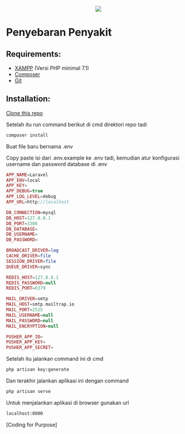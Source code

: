 <p align="center"><img src="https://laravel.com/assets/img/components/logo-laravel.svg"></p>

# Penyebaran Penyakit

## Requirements:
* [XAMPP](https://www.apachefriends.org/download.html) (Versi PHP minimal 7.1) 
* [Composer](https://getcomposer.org/)
* [Git](https://git-scm.com/downloads)


## Installation:
[Clone this repo](https://github.com/achwin/disease-spread.git)

Setelah itu run command berikut di cmd direktori repo tadi
```bash
composer install
```

Buat file baru bernama .env

Copy paste isi dari .env.example ke .env tadi, kemudian atur konfigurasi username dan password database di .env

```php
APP_NAME=Laravel
APP_ENV=local
APP_KEY=
APP_DEBUG=true
APP_LOG_LEVEL=debug
APP_URL=http://localhost

DB_CONNECTION=mysql
DB_HOST=127.0.0.1
DB_PORT=3306
DB_DATABASE=
DB_USERNAME=
DB_PASSWORD=

BROADCAST_DRIVER=log
CACHE_DRIVER=file
SESSION_DRIVER=file
QUEUE_DRIVER=sync

REDIS_HOST=127.0.0.1
REDIS_PASSWORD=null
REDIS_PORT=6379

MAIL_DRIVER=smtp
MAIL_HOST=smtp.mailtrap.io
MAIL_PORT=2525
MAIL_USERNAME=null
MAIL_PASSWORD=null
MAIL_ENCRYPTION=null

PUSHER_APP_ID=
PUSHER_APP_KEY=
PUSHER_APP_SECRET=
```

Setelah itu jalankan command ini di cmd
```bash
php artisan key:generate
```

Dan terakhir jalankan aplikasi ini dengan command
```bash
php artisan serve
```

Untuk menjalankan aplikasi di browser gunakan url
```bash
localhost:8000
```

[Coding for Purpose]
